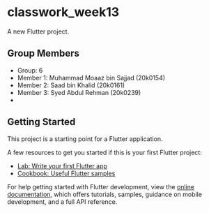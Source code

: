 # classwork_week13

A new Flutter project.

## Group Members

- Group: 6
- Member 1: Muhammad Moaaz bin Sajjad (20k0154)
- Member 2: Saad bin Khalid (20k0161)
- Member 3: Syed Abdul Rehman (20k0239)
- 
## Getting Started

This project is a starting point for a Flutter application.

A few resources to get you started if this is your first Flutter project:

- [Lab: Write your first Flutter app](https://docs.flutter.dev/get-started/codelab)
- [Cookbook: Useful Flutter samples](https://docs.flutter.dev/cookbook)

For help getting started with Flutter development, view the
[online documentation](https://docs.flutter.dev/), which offers tutorials,
samples, guidance on mobile development, and a full API reference.
